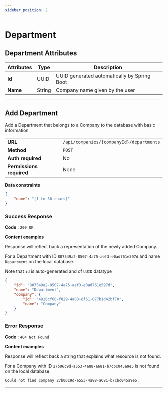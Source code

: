 ```yaml
---
sidebar_position: 2 
---
```


#  Department
## Department Attributes
| Attributes | Type   | Description                                 |
| ---------- | ------ | ------------------------------------------- |
| **Id**     | UUID   | UUID generated automatically by Spring Boot |
| **Name**   | String | Company name given by the user              |

--- 

## Add Department 
Add a Department that belongs to a Company to the database with basic information 

|                          |                                          |
| ------------------------ | ---------------------------------------- |
| **URL**                  | `/api/companies/{companyId}/departments` |
| **Method**               | `POST`                                   |
| **Auth required**        | No                                       |
| **Permissions required** | None                                     |

**Data constraints**

```json
{
    "name": "[1 to 30 chars]"
}
```

### Success Response

**Code** : `200 OK`

**Content examples**

Response will reflect back a representation of the newly added Company.

For a Department with ID `807549a2-8507-4a75-aef3-e0ad761e597d` and name `Department` on the local database.

Note that `id` is auto-generated and of `UUID` datatype


```json
{
    "id": "807549a2-8507-4a75-aef3-e0ad761e597d",
    "name": "Department",    
    "company": {
        "id": "4926cf68-f829-4a08-8f51-077b1d42bf70",
        "name": "Company"
    }   
}
```

### Error Response 

**Code** : `404 Not Found`

**Content examples**

Response will reflect back a string that explains what resource is not found.

For a Company with ID `27b06c9d-a553-4a88-a681-b7cbc045a9e5` is not found on the local database.

```
Could not find company 27b06c9d-a553-4a88-a681-b7cbc045a9e5.
```

---